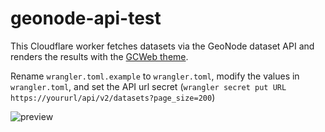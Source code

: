 # geonode-api-test
This Cloudflare worker fetches datasets via the GeoNode dataset API and renders the results with the [GCWeb theme](https://wet-boew.github.io/GCWeb/index-en.html).

Rename `wrangler.toml.example` to `wrangler.toml`, modify the values in `wrangler.toml`, and set the API url secret (`wrangler secret put URL https://yoururl/api/v2/datasets?page_size=200`)

![preview](https://user-images.githubusercontent.com/6893641/236891822-0fe2f0d2-f535-47b3-b133-715ec8e28df5.jpg)
